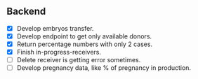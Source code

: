 ## Backend
- [x] Develop embryos transfer.
- [x] Develop endpoint to get only available donors.
- [x] Return percentage numbers with only 2 cases.
- [x] Finish in-progress-receivers.
- [ ] Delete receiver is getting error sometimes.
- [ ] Develop pregnancy data, like % of pregnancy in production.
